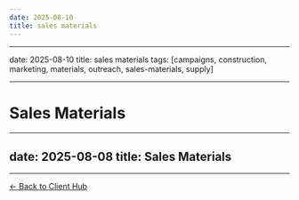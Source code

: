 ```yaml
---
date: 2025-08-10
title: sales materials
---
```

---
date: 2025-08-10
title: sales materials
tags: [campaigns, construction, marketing, materials, outreach, sales-materials, supply]

---
# Sales Materials

---
date: 2025-08-08
title: Sales Materials
---

---
[← Back to Client Hub](https://www.builtbyrays.com/Client-Vault/portal)
